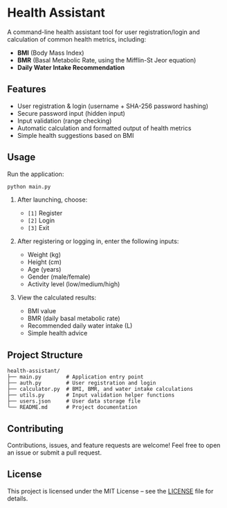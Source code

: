 # Health Assistant

A command-line health assistant tool for user registration/login and calculation of common health metrics, including:

* **BMI** (Body Mass Index)
* **BMR** (Basal Metabolic Rate, using the Mifflin-St Jeor equation)
* **Daily Water Intake Recommendation**

## Features

* User registration & login (username + SHA-256 password hashing)
* Secure password input (hidden input)
* Input validation (range checking)
* Automatic calculation and formatted output of health metrics
* Simple health suggestions based on BMI


## Usage

Run the application:

```bash
python main.py
```

1. After launching, choose:

   * `[1]` Register
   * `[2]` Login
   * `[3]` Exit
2. After registering or logging in, enter the following inputs:

   * Weight (kg)
   * Height (cm)
   * Age (years)
   * Gender (male/female)
   * Activity level (low/medium/high)
3. View the calculated results:

   * BMI value
   * BMR (daily basal metabolic rate)
   * Recommended daily water intake (L)
   * Simple health advice

## Project Structure

```text
health-assistant/
├── main.py        # Application entry point
├── auth.py        # User registration and login
├── calculator.py  # BMI, BMR, and water intake calculations
├── utils.py       # Input validation helper functions
├── users.json     # User data storage file
└── README.md      # Project documentation
```

## Contributing

Contributions, issues, and feature requests are welcome! Feel free to open an issue or submit a pull request.

## License

This project is licensed under the MIT License – see the [LICENSE](LICENSE) file for details.
